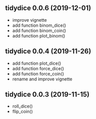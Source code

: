 ## tidydice 0.0.6 (2019-12-01)

* improve vignette
* add function binom_dice()
* add function binom_coin()
* add function plot_binom()

## tidydice 0.0.4 (2019-11-26)

* add function plot_dice()
* add function force_dice()
* add function force_coin()
* rename and improve vignette

## tidydice 0.0.3 (2019-11-15)

* roll_dice()
* flip_coin()